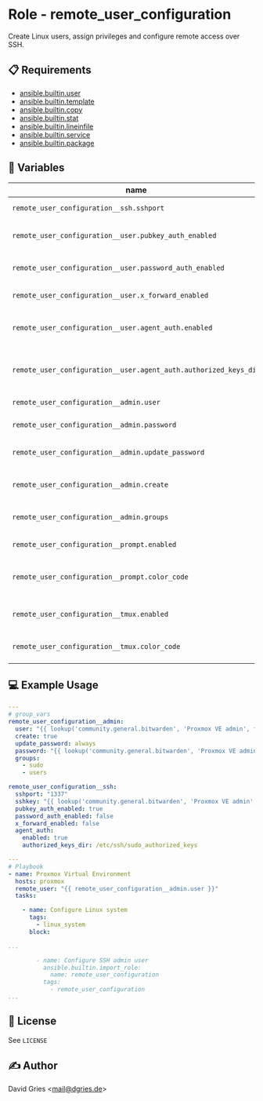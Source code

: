 # Role -  remote_user_configuration

Create Linux users, assign privileges and configure remote access over SSH.

## 📋 Requirements

* [ansible.builtin.user](https://docs.ansible.com/ansible/latest/collections/ansible/builtin/user_module.html)
* [ansible.builtin.template](https://docs.ansible.com/ansible/latest/collections/ansible/builtin/template_module.html)
* [ansible.builtin.copy](https://docs.ansible.com/ansible/latest/collections/ansible/builtin/copy_module.html)
* [ansible.builtin.stat](https://docs.ansible.com/ansible/latest/collections/ansible/builtin/stat_module.html)
* [ansible.builtin.lineinfile](https://docs.ansible.com/ansible/latest/collections/ansible/builtin/lineinfile_module.html)
* [ansible.builtin.service](https://docs.ansible.com/ansible/latest/collections/ansible/builtin/service_module.html)
* [ansible.builtin.package](https://docs.ansible.com/ansible/latest/collections/ansible/builtin/package_module.html)

## 🧩 Variables

| name                                                             | type   | required | choices                 | default                         | description                                |
| ---------------------------------------------------------------- | ------ | -------- | ----------------------- | ------------------------------- | ------------------------------------------ |
| `remote_user_configuration__ssh.sshport`                         | int    | ❌       |                         | `22`                            | port used by SSHD service                  |
| `remote_user_configuration__user.pubkey_auth_enabled`            | bool   | ❌       |                         | `true`                          | allow SSH public key authentication        |
| `remote_user_configuration__user.password_auth_enabled`          | bool   | ❌       |                         | `false`                         | allow SSH password authentication          |
| `remote_user_configuration__user.x_forward_enabled`              | bool   | ❌       |                         | `false`                         | enable SSH X forwarding                    |
| `remote_user_configuration__user.agent_auth.enabled`             | bool   | ❌       |                         | `true`                          | enable SSH agent sudo privilege escalation |
| `remote_user_configuration__user.agent_auth.authorized_keys_dir` | string | ❌       | path                    | `/etc/ssh/sudo_authorized_keys` | path for authorized keys used by agent     |
| `remote_user_configuration__admin.user`                          | string | ❌       | Linux username          | `root`                          | linux admin / sudo user                    |
| `remote_user_configuration__admin.password`                      | string | ✅       | Linux password          |                                 | password for admin                         |
| `remote_user_configuration__admin.update_password`               | string | ❌       | `always`<br>`on_create` | `on_create`                     | when to update password                    |
| `remote_user_configuration__admin.create`                        | bool   | ❌       |                         | `false`                         | create user if it doesn't exist            |
| `remote_user_configuration__admin.groups`                        | array  | ❌       | list of Linux groups    | `- sudo`<br>`users`             | groups for admin user                      |
| `remote_user_configuration__prompt.enabled`                      | bool   | ❌       |                         | `false`                         | customize Bash prompt                      |
| `remote_user_configuration__prompt.color_code`                   | int    | ❌       | ANSI color escape code  | `32`                            | customize Bash prompt color                |
| `remote_user_configuration__tmux.enabled`                        | bool   | ❌       |                         | `false`                         | customize TMUX status bar                  |
| `remote_user_configuration__tmux.color_code`                     | int    | ❌       | TMUX color label        | `green`                         | customize TMUX status bar color            |

## 💻 Example Usage

```yaml
---
# group_vars
remote_user_configuration__admin:
  user: "{{ lookup('community.general.bitwarden', 'Proxmox VE admin', field='username')[0] }}"
  create: true
  update_password: always
  password: "{{ lookup('community.general.bitwarden', 'Proxmox VE admin', field='password')[0] }}"
  groups:
    - sudo
    - users

remote_user_configuration__ssh:
  sshport: "1337"
  sshkey: "{{ lookup('community.general.bitwarden', 'Proxmox VE admin', field='SSH Public Key')[0] }}\n"
  pubkey_auth_enabled: true
  password_auth_enabled: false
  x_forward_enabled: false
  agent_auth:
    enabled: true
    authorized_keys_dir: /etc/ssh/sudo_authorized_keys

---
# Playbook
- name: Proxmox Virtual Environment
  hosts: proxmox
  remote_user: "{{ remote_user_configuration__admin.user }}"
  tasks:

    - name: Configure Linux system
      tags:
        - linux_system
      block:

...

        - name: Configure SSH admin user
          ansible.builtin.import_role:
            name: remote_user_configuration
          tags:
            - remote_user_configuration
...
```

## 📜 License

See `LICENSE`

## ✍️ Author

David Gries <<mail@dgries.de>>
